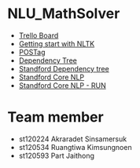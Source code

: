 # NLU_MathSolver
- [Trello Board](https://trello.com/b/J8uiIosP/mathsolver)
- [Getting start with NLTK](https://www.nltk.org/book/ch01.html)
- [POSTag](https://www.cs.bgu.ac.il/~elhadad/nlp17/NLTKPOSTagging.html)
- [Dependency Tree](http://www.nltk.org/howto/dependency.html)
- [Standford Dependency tree](https://stackoverflow.com/questions/7443330/how-do-i-do-dependency-parsing-in-nltk)
- [Standford Core NLP](https://github.com/nltk/nltk/wiki/Stanford-CoreNLP-API-in-NLTK)
- [Standford Core NLP - RUN](https://corenlp.run/)

Team member
===========
- st120224 Akraradet Sinsamersuk
- st120534 Ruangtiwa Kimsungnoen
- st120593 Part Jaithong